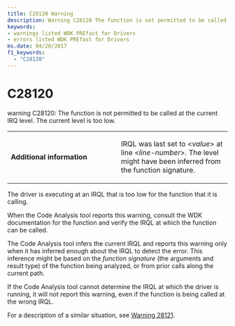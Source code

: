 ```yaml
---
title: C28120 Warning
description: Warning C28120 The function is not permitted to be called at the current IRQ level. The current level is too low.
keywords:
- warnings listed WDK PREfast for Drivers
- errors listed WDK PREfast for Drivers
ms.date: 04/20/2017
f1_keywords: 
  - "C28120"
---
```


# C28120


warning C28120: The function is not permitted to be called at the current IRQ level. The current level is too low.

<table>
<colgroup>
<col width="50%" />
<col width="50%" />
</colgroup>
<tbody>
<tr class="odd">
<td align="left"><p><strong>Additional information</strong></p></td>
<td align="left"><p>IRQL was last set to &lt;<em>value</em>&gt; at line &lt;<em>line-number</em>&gt;. The level might have been inferred from the function signature.</p></td>
</tr>
</tbody>
</table>

 

The driver is executing at an IRQL that is too low for the function that it is calling.

When the Code Analysis tool reports this warning, consult the WDK documentation for the function and verify the IRQL at which the function can be called.

The Code Analysis tool infers the current IRQL and reports this warning only when it has inferred enough about the IRQL to detect the error. This inference might be based on the *function signature* (the arguments and result type) of the function being analyzed, or from prior calls along the current path.

If the Code Analysis tool cannot determine the IRQL at which the driver is running, it will not report this warning, even if the function is being called at the wrong IRQL.

For a description of a similar situation, see [Warning 28121](28121-irq-execution-too-high.md).

